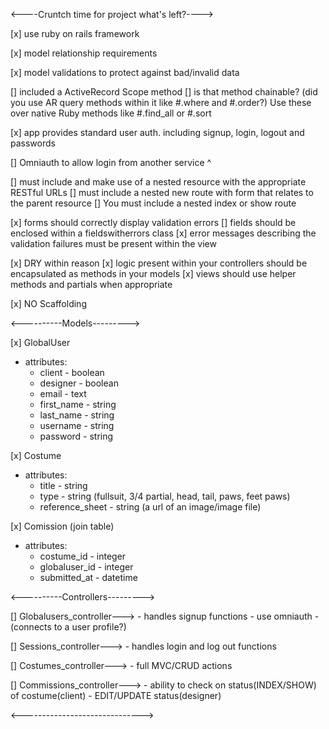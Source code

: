 <----Cruntch time for project what's left?---->

[x] use ruby on rails framework

[x] model relationship requirements

[x] model validations to protect against bad/invalid data

[] included a ActiveRecord Scope method
    [] is that method chainable? (did you use AR query methods within it like #.where and #.order?)
    Use these over native Ruby methods like #.find_all or #.sort

[x] app provides standard user auth. including signup, login, logout and passwords

[] Omniauth to allow login from another service ^

[] must include and make use of a nested resource with the appropriate RESTful URLs
    [] must include a nested new route with form that relates to the parent resource
    [] You must include a nested index or show route

[x] forms should correctly display validation errors
    [] fields should be enclosed within a fieldswitherrors class
    [x] error messages describing the validation failures must be present within the view

[x] DRY within reason
    [x] logic present within your controllers should be encapsulated as methods in your models
    [x] views should use helper methods and partials when appropriate

[x] NO Scaffolding



<----------Models--------->

[x] GlobalUser 
  - attributes:
      - client - boolean
      - designer - boolean
      - email - text
      - first_name - string
      - last_name - string
      - username - string
      - password - string

[x] Costume
  - attributes:
      - title - string
      - type - string (fullsuit, 3/4 partial, head, tail, paws, feet paws)
      - reference_sheet - string (a url of an image/image file)
  
[x] Comission (join table)
  - attributes:
      - costume_id - integer
      - globaluser_id - integer
      - submitted_at - datetime


  <----------Controllers--------->

[] Globalusers_controller--->
    - handles signup functions
    - use omniauth
    - (connects to a user profile?)

[] Sessions_controller--->
    - handles login and log out functions

[] Costumes_controller--->
    - full MVC/CRUD actions 

[] Commissions_controller--->
    - ability to check on status(INDEX/SHOW) of costume(client)
    - EDIT/UPDATE status(designer)


  <------------------------------>

